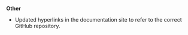 **Other**

* Updated hyperlinks in the documentation site to refer to the correct GitHub repository.